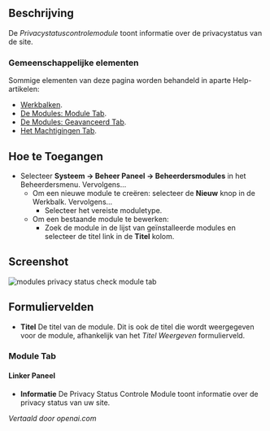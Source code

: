 <!-- Filename: Help4.x:Admin_Modules:_Privacy_Status_Check  / Display title: Modules: Privacy Status Controle -->

## Beschrijving

De *Privacystatuscontrolemodule* toont informatie over de privacystatus van de site.

### Gemeenschappelijke elementen

Sommige elementen van deze pagina worden behandeld in aparte Help-artikelen:

* [Werkbalken](jdocmanual?article=help/common-elements/toolbars).
* [De Modules: Module Tab](jdocmanual?article=help/modules/modules-module-tab).
* [De Modules: Geavanceerd Tab](jdocmanual?article=help/modules/modules-advanced-tab).
* [Het Machtigingen Tab](jdocmanual?article=help/common-elements/edit-permissions).

## Hoe te Toegangen

- Selecteer **Systeem → Beheer Paneel → Beheerdersmodules** in het
  Beheerdersmenu. Vervolgens...
  - Om een nieuwe module te creëren: selecteer de **Nieuw** knop in de Werkbalk. Vervolgens...
    - Selecteer het vereiste moduletype.
  - Om een bestaande module te bewerken:
    - Zoek de module in de lijst van geïnstalleerde modules en selecteer de
      titel link in de **Titel** kolom.

## Screenshot

![modules privacy status check module tab](../../../nl/images/modules-admin/modules-privacy-status-check-module-tab.png)

## Formuliervelden

- **Titel** De titel van de module. Dit is ook de titel die wordt weergegeven 
  voor de module, afhankelijk van het *Titel Weergeven* formulierveld.

### Module Tab

#### Linker Paneel

- **Informatie** De Privacy Status Controle Module toont informatie 
  over de privacy status van uw site.

*Vertaald door openai.com*

